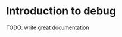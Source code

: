 # Introduction to debug

TODO: write [great documentation](http://jacobian.org/writing/what-to-write/)
